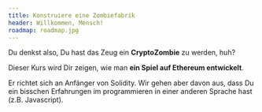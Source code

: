 ```yaml
---
title: Konstruiere eine Zombiefabrik
header: Willkommen, Mensch!
roadmap: roadmap.jpg
---
```

Du denkst also, Du hast das Zeug ein **CryptoZombie** zu werden, huh?

Dieser Kurs wird Dir zeigen, wie man **ein Spiel auf Ethereum entwickelt**.

Er richtet sich an Anfänger von Solidity. Wir gehen aber davon aus, dass Du ein bisschen Erfahrungen im programmieren in einer anderen Sprache hast (z.B. Javascript).